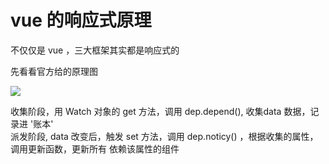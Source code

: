# vue 的响应式原理

不仅仅是 vue ，三大框架其实都是响应式的     

先看看官方给的原理图    

![](https://cn.vuejs.org/images/data.png)    

收集阶段，用 Watch 对象的 get 方法，调用 dep.depend(), 收集data 数据，记录进 '账本'    
派发阶段, data 改变后，触发 set 方法，调用 dep.noticy() ，根据收集的属性，调用更新函数，更新所有 依赖该属性的组件